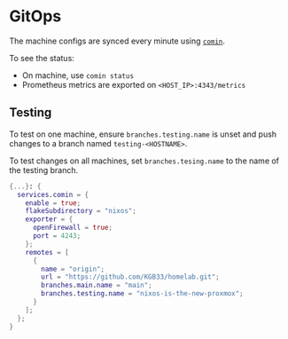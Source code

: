 # GitOps

The machine configs are synced every minute using [`comin`](https://github.com/nlewo/comin).

To see the status:
  - On machine, use `comin status`
  - Prometheus metrics are exported on `<HOST_IP>:4343/metrics`


## Testing

To test on one machine, ensure `branches.testing.name` is unset and push
changes to a branch named `testing-<HOSTNAME>`.

To test changes on all machines, set `branches.tesing.name` to the name of the
testing branch. 


```nix
{...}: {
  services.comin = {
    enable = true;
    flakeSubdirectory = "nixos";
    exporter = {
      openFirewall = true;
      port = 4243;
    };
    remotes = [
      {
        name = "origin";
        url = "https://github.com/KGB33/homelab.git";
        branches.main.name = "main";
        branches.testing.name = "nixos-is-the-new-proxmox";
      }
    ];
  };
}
```
